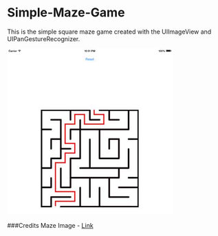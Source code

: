 Simple-Maze-Game
================

This is the simple square maze game created with the UIImageView and UIPanGestureRecognizer. 

![Maze Screen shot](screen_shot.jpg)

###Credits
Maze Image - <a href="http://www.bravekidgames.com/p/printables/small/brave_kid_mazes/maze_s_1.png">Link</a>